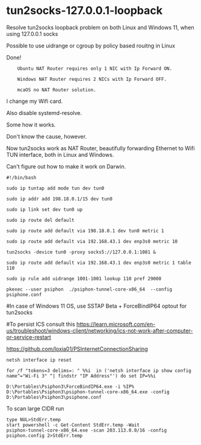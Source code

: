# tun2socks-127.0.0.1-loopback

Resolve tun2socks loopback problem on both Linux and Windows 11, when using 127.0.0.1 socks

Possible to use uidrange or cgroup by policy based rouitng in Linux

Done!

        Ubuntu NAT Router requires only 1 NIC with Ip Forward ON.

        Windows NAT Router requires 2 NICs with Ip Forward OFF.

        mcaOS no NAT Router solution.

I change my Wifi card.

Also disable systemd-resolve.

Some how it works.

Don't know the cause, however.

Now tun2socks work as NAT Router, beautifully forwarding Ethernet to Wifi TUN interface, both in Linux and Windows.

Can't figure out how to make it work on Darwin.

```
#!/bin/bash

sudo ip tuntap add mode tun dev tun0

sudo ip addr add 198.18.0.1/15 dev tun0

sudo ip link set dev tun0 up

sudo ip route del default

sudo ip route add default via 198.18.0.1 dev tun0 metric 1

sudo ip route add default via 192.168.43.1 dev enp3s0 metric 10

tun2socks -device tun0 -proxy socks5://127.0.0.1:1081 &

sudo ip route add default via 192.168.43.1 dev enp3s0 metric 1 table 110

sudo ip rule add uidrange 1001-1001 lookup 110 pref 29000

pkexec --user psiphon  ./psiphon-tunnel-core-x86_64  --config psiphone.conf
```

#In case of Windows 11 OS, use SSTAP Beta + ForceBindIP64 optout for tun2socks

#To persist ICS consult this https://learn.microsoft.com/en-us/troubleshoot/windows-client/networking/ics-not-work-after-computer-or-service-restart

https://github.com/loxia01/PSInternetConnectionSharing 

```
netsh interface ip reset

for /f "tokens=3 delims=: " %%i  in ('netsh interface ip show config name^="Wi-Fi 3" ^| findstr "IP Address"') do set IP=%%i

D:\Portables\Psiphon3\ForceBindIP64.exe -i %IP% D:\Portables\Psiphon3\psiphon-tunnel-core-x86_64.exe -config D:\Portables\Psiphon3\psiphone.conf
```
To scan large CIDR run
```
type NUL>StdErr.temp
start powershell -c Get-Content StdErr.temp -Wait
psiphon-tunnel-core-x86_64.exe -scan 203.113.0.0/16 -config psiphon.config 2>StdErr.temp
```




